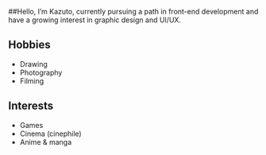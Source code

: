 ##Hello, I’m Kazuto, currently pursuing a path in front-end development and have a growing interest in graphic design and UI/UX.

## Hobbies
- Drawing
- Photography
- Filming

## Interests
- Games
- Cinema (cinephile)
- Anime & manga
